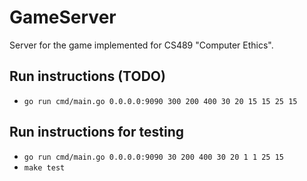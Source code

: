 # GameServer
Server for the game implemented for CS489 "Computer Ethics".

## Run instructions (TODO)
- `go run cmd/main.go 0.0.0.0:9090 300 200 400 30 20 15 15 25 15`

## Run instructions for testing
- `go run cmd/main.go 0.0.0.0:9090 30 200 400 30 20 1 1 25 15`
- `make test`